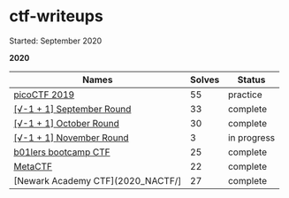 # ctf-writeups

Started: September 2020

**2020**

| Names                   | Solves | Status |
|-------------------------|--------|--------|
| [picoCTF 2019](2019_picoCTF/)| 55 | practice |
| [[√-1 + 1] September Round](ImaginaryCTF/septRound/) | 33 | complete |
| [[√-1 + 1] October Round](ImaginaryCTF/octRound/) | 30 | complete |
| [[√-1 + 1] November Round](ImaginaryCTF/octRound/) | 3 | in progress |
| [b01lers bootcamp CTF](2020_b01lersCTF/) | 25 | complete |
| [MetaCTF](2020_metaCTF/) | 22 | complete |
| [Newark Academy CTF](2020_NACTF/] | 27 | complete | 

